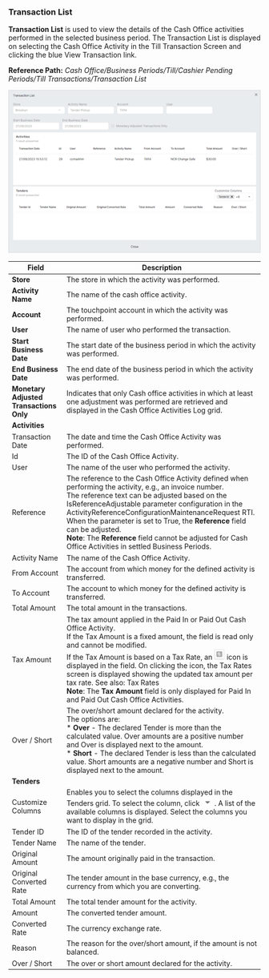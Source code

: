 ### Transaction List

**Transaction List** is used to view the details of the Cash Office activities performed in the selected business period. The Transaction List is displayed on selecting the Cash Office Activity in the Till Transaction Screen and clicking the blue View Transaction link.

**Reference Path:** *Cash Office/Business Periods/Till/Cashier Pending Periods/Till Transactions/Transaction List*

![Down arrow icon](/Images/transactionlistscreen2.png)

|**Field**|**Description**|
|---------|----------|
|**Store**|The store in which the activity was performed.|
|**Activity Name**|The name of the cash office activity.|
|**Account**|The touchpoint account in which the activity was performed.|
|**User**|The name of user who performed the transaction.|
|**Start Business Date**|The start date of the business period in which the activity was performed.|
|**End Business Date**|The end date of the business period in which the activity was performed.|
|**Monetary Adjusted Transactions Only**|Indicates that only Cash office activities in which at least one adjustment was performed are retrieved and displayed in the Cash Office Activities Log grid.|
|**Activities**||
|Transaction Date|The date and time the Cash Office Activity was performed.|
|Id|The ID of the Cash Office Activity.|
|User|The name of the user who performed the activity.|
|Reference|The reference to the Cash Office Activity defined when performing the activity, e.g., an invoice number.<BR>The reference text can be adjusted based on the IsReferenceAdjustable parameter configuration in the ActivityReferenceConfigurationMaintenanceRequest RTI.<BR>When the parameter is set to True, the **Reference** field can be adjusted.<BR>**Note**: The **Reference** field cannot be adjusted for Cash Office Activities in settled Business Periods.|
|Activity Name|The name of the Cash Office Activity.|
|From Account|The account from which money for the defined activity is transferred.|
|To Account|The account to which money for the defined activity is transferred.|
|Total Amount|The total amount in the transactions.|
|Tax Amount|The tax amount applied in the Paid In or Paid Out Cash Office Activity.<BR>If the Tax Amount is a fixed amount, the field is read only and cannot be modified.<BR>If the Tax Amount is based on a Tax Rate, an ![Tax rate icon](/Images/taxrateicon.png) icon is displayed in the field. On clicking the icon, the Tax Rates screen is displayed showing the updated tax amount per tax rate. See also: Tax Rates<BR>**Note**: The **Tax Amount** field is only displayed for Paid In and Paid Out Cash Office Activities.|
|Over / Short|The over/short amount declared for the activity.<BR>The options are:<BR>* **Over** - The declared Tender is more than the calculated value. Over amounts are a positive number and Over is displayed next to the amount.<BR>* **Short** - The declared Tender is less than the calculated value. Short amounts are a negative number and Short is displayed next to the amount.|
|**Tenders**||
|Customize Columns|Enables you to select the columns displayed in the Tenders grid. To select the column, click ![Down arrow icon](/Images/downarrowicon.png) . A list of the available columns is displayed. Select the columns you want to display in the grid.|
|Tender ID|The ID of the tender recorded in the activity.|
|Tender Name|The name of the tender.|
|Original Amount|The amount originally paid in the transaction.|
|Original Converted Rate|The tender amount in the base currency, e.g., the currency from which you are converting.|
|Total Amount|The total tender amount for the activity.|
|Amount|The converted tender amount.|
|Converted Rate|The currency exchange rate.|
|Reason|The reason for the over/short amount, if the amount is not balanced.|
|Over / Short|The over or short amount declared for the activity.|